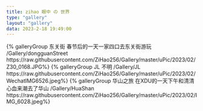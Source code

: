 ```yaml
---
title: zihao 眼中 の 世界
type: "gallery"
layout: "gallery"
data: 2023-2-18 19:49:00
---
```

<div class="gallery-group-main">
{% galleryGroup 东关街 春节后的一天一家四口去东关街游玩 /Gallery/dongguanStreet https://raw.githubusercontent.com/ZiHao256/Gallery/master/uPic/2023/02/Z30_0168.JPG%}
{% galleryGroup JL 不明 /Gallery/JL https://raw.githubusercontent.com/ZiHao256/Gallery/master/uPic/2023/02/WechatIMG6526.jpeg%}
{% galleryGroup 华山之旅 在XDU的一天下午和清清心血来潮去了华山 /Gallery/HuaShan https://raw.githubusercontent.com/ZiHao256/Gallery/master/uPic/2023/02/IMG_6028.jpeg%}
</div>
